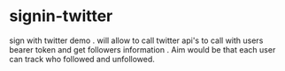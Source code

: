 # signin-twitter
sign with twitter demo .  will allow to call twitter api's to call with users bearer token and get followers information . Aim would be that each user can track who followed and unfollowed.
